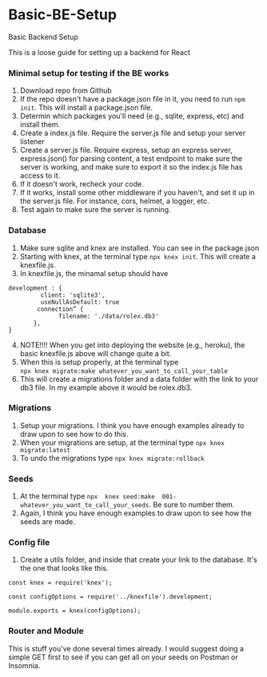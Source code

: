 # Basic-BE-Setup
Basic Backend Setup

This is a loose guide for setting up a backend for React

### Minimal setup for testing if the BE works
1. Download repo from Github   
2. If the repo doesn't have a package.json file in it, you need to run ```npm init```.  This will install a package.json file.
3. Determin which packages you'll need (e.g., sqlite, express, etc) and install them.    
4. Create a index.js file.  Require the server.js file and setup your server listener
5. Create a server.js file.  Require express, setup an express server, express.json() for parsing content, a test endpoint to make sure the server is working, and make sure to export it so the index.js file has access to it.    
6. If it doesn't work, recheck your code.    
7. If it works, install some other middleware if you haven't, and set it up in the server.js file.  For instance, cors, helmet, a logger, etc.
8. Test again to make sure the server is running.

### Database
1. Make sure sqlite and knex are installed.  You can see in the package.json
2. Starting with knex, at the terminal type ```npx knex init```.  This will create a knexfile.js.    
3. In knexfile.js, the minamal setup should have

```  
development : {
         client: 'sqlite3',
         useNullAsDefault: true
        connection” {
              filename: './data/rolex.db3'
       },
}
```
4. NOTE!!!! When you get into deploying the website (e.g., heroku), the basic knexfile.js above will change quite a bit. 
5. When this is setup properly, at the terminal type         
```npx knex migrate:make whatever_you_want_to_call_your_table```
6. This will create a migrations folder and a data folder with the link to your db3 file.  In my example above it would be rolex.db3.    

### Migrations
1. Setup your migrations.  I think you have enough examples already to draw upon to see how to do this.
2. When your migrations are setup, at the terminal type ```npx knex migrate:latest```
3. To undo the migrations type ```npx knex migrate:rollback```

### Seeds
1. At the terminal type ```npx  knex seed:make  001-whatever_you_want_to_call_your_seeds```.  Be sure to number them.
2. Again, I think you have enough examples to draw upon to see how the seeds are made.

### Config file
1. Create a utils folder, and inside that create your link to the database.  It's the one that looks like this.    
```
const knex = require('knex');

const configOptions = require('../knexfile').development;

module.exports = knex(configOptions);
````

### Router and Module
This is stuff you've done several times already.  I would suggest doing a simple GET first to see if you can get all on your seeds on Postman or Insomnia.  


